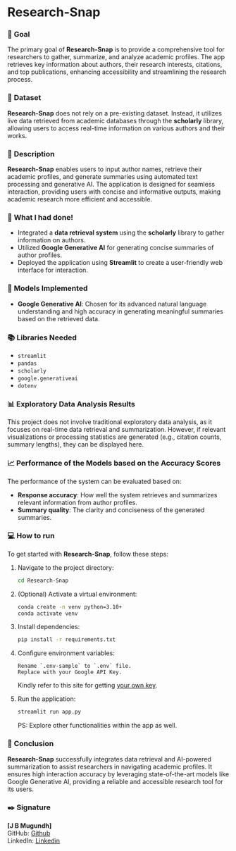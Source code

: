 # **Research-Snap**

### 🎯 **Goal**

The primary goal of **Research-Snap** is to provide a comprehensive tool for researchers to gather, summarize, and analyze academic profiles. The app retrieves key information about authors, their research interests, citations, and top publications, enhancing accessibility and streamlining the research process.

### 🧵 **Dataset**

**Research-Snap** does not rely on a pre-existing dataset. Instead, it utilizes live data retrieved from academic databases through the **scholarly** library, allowing users to access real-time information on various authors and their works.

### 🧾 **Description**

**Research-Snap** enables users to input author names, retrieve their academic profiles, and generate summaries using automated text processing and generative AI. The application is designed for seamless interaction, providing users with concise and informative outputs, making academic research more efficient and accessible.

### 🧮 **What I had done!**

- Integrated a **data retrieval system** using the **scholarly** library to gather information on authors.
- Utilized **Google Generative AI** for generating concise summaries of author profiles.
- Deployed the application using **Streamlit** to create a user-friendly web interface for interaction.

### 🚀 **Models Implemented**

- **Google Generative AI**: Chosen for its advanced natural language understanding and high accuracy in generating meaningful summaries based on the retrieved data.

### 📚 **Libraries Needed**

- `streamlit`
- `pandas`
- `scholarly`
- `google.generativeai`
- `dotenv`

### 📊 **Exploratory Data Analysis Results**

This project does not involve traditional exploratory data analysis, as it focuses on real-time data retrieval and summarization. However, if relevant visualizations or processing statistics are generated (e.g., citation counts, summary lengths), they can be displayed here.

### 📈 **Performance of the Models based on the Accuracy Scores**

The performance of the system can be evaluated based on:
- **Response accuracy**: How well the system retrieves and summarizes relevant information from author profiles.
- **Summary quality**: The clarity and conciseness of the generated summaries.

### 💻 How to run

To get started with **Research-Snap**, follow these steps:

1. Navigate to the project directory:

    ```bash
    cd Research-Snap
    ```

2. (Optional) Activate a virtual environment:

    ```bash
    conda create -n venv python=3.10+
    conda activate venv
    ```

3. Install dependencies:

    ```bash
    pip install -r requirements.txt
    ```

4. Configure environment variables:

    ```
    Rename `.env-sample` to `.env` file.
    Replace with your Google API Key.
    ```

   Kindly refer to this site for getting [your own key](https://ai.google.dev/tutorials/setup).
   <br/>

5. Run the application:

    ```bash
    streamlit run app.py
    ```

    PS: Explore other functionalities within the app as well.

### 📢 **Conclusion**

**Research-Snap** successfully integrates data retrieval and AI-powered summarization to assist researchers in navigating academic profiles. It ensures high interaction accuracy by leveraging state-of-the-art models like Google Generative AI, providing a reliable and accessible research tool for its users.

### ✒️ **Signature**

**[J B Mugundh]**  
GitHub: [Github](https://github.com/J-B-Mugundh)  
LinkedIn: [Linkedin](https://www.linkedin.com/in/mugundhjb/)
